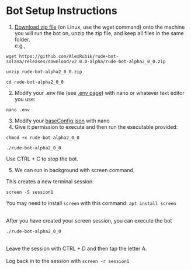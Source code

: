 # Bot Setup Instructions

1. [Download zip file](https://github.com/AlexRubik/rude-bot-solana/releases) (on Linux, use the wget command) onto the machine you will run the bot on, unzip the zip file, and keep all files in the same folder.\
   e.g.,&#x20;

```
wget https://github.com/AlexRubik/rude-bot-solana/releases/download/v2.0.0-alpha/rude-bot-alpha2_0_0.zip
```

```
unzip rude-bot-alpha2_0_0.zip
```

```
cd rude-bot-alpha2_0_0
```

2. Modify your .env file (see [.env page](.env.md)) with nano or whatever text editor you use:&#x20;

```
nano .env
```



3. Modify your [baseConfig.json](baseconfig.json.md) with nano
4. Give it permission to execute and then run the executable provided:

```
chmod +x rude-bot-alpha2_0_0
```

```
./rude-bot-alpha2_0_0
```

Use CTRL + C to stop the bot.

5. We can run in background with screen command.

This creates a new terminal session:

```
screen -S session1
```

You may need to install `screen` with this command: `apt install screen`

\
After you have created your screen session, you can execute the bot

```
./rude-bot-alpha2_0_0
```

\
Leave the session with CTRL + D and then tap the letter A.\
\
Log back in to the session with `screen -r session1`
